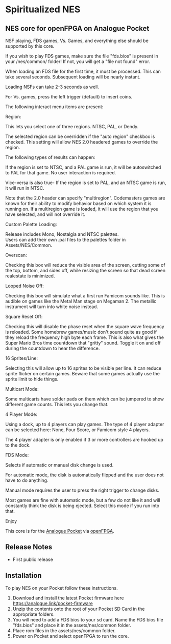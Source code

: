 # Spiritualized NES
NES core for openFPGA on Analogue Pocket
-

NSF playing, FDS games, Vs. Games, and everything else should be supported by this core.

If you wish to play FDS games, make sure the file "fds.bios" is present in your
/nes/common/ folder!  If not, you will get a "file not found" error. 

When loading an FDS file for the first time, it must be processed.  This can
take several seconds. Subsequent loading will be nearly instant.

Loading NSFs can take 2-3 seconds as well.

For Vs. games, press the left trigger (default) to insert coins.

The following interact menu items are present:

Region:

This lets you select one of three regions.  NTSC, PAL, or Dendy.  

The selected region can be overridden if the "auto region"
checkbox is checked.  This setting will allow NES 2.0 headered
games to override the region.

The following types of results can happen:

If the region is set to NTSC, and a PAL game is run, it will be
autoswitched to PAL for that game.  No user interaction is required.

Vice-versa is also true- If the region is set to PAL, and an NTSC
game is run, it will run in NTSC.

Note that the 2.0 header can specify "multiregion".  Codemasters
games are known for their ability to modify behavior based on which system
it is running on.  If a multiregion game is loaded, it will use the
region that you have selected, and will not override it.  

Custom Palette Loading:

Release includes Mono, Nostalgia and NTSC palettes.  
Users can add their own .pal files to the palettes folder in Assets/NES/Common.

Overscan:

Checking this box will reduce the visible area of the screen, cutting
some of the top, bottom, and sides off, while resizing the screen so that
dead screen realestate is minimized.

Looped Noise Off:

Checking this box will simulate what a first run Famicom sounds like.
This is audible on games like the Metal Man stage on Megaman 2.  The
metallic instrument will turn into white noise instead.

Square Reset Off:

Checking this will disable the phase reset when the square wave
frequency is reloaded.  Some homebrew games/music don't sound quite as
good if they reload the frequency high byte each frame.  This is also
what gives the Super Mario Bros time countdown that "gritty" sound.
Toggle it on and off during the countdown to hear the difference.

16 Sprites/Line:

Selecting this will allow up to 16 sprites to be visible per line.
It can reduce sprite flicker on certain games.  Beware that some games
actually use the sprite limit to hide things. 

Multicart Mode:

Some multicarts have solder pads on them which can be jumpered to show
different game counts.  This lets you change that.

4 Player Mode:

Using a dock, up to 4 players can play games.  The type of 4 player adapter
can be selected here:  None, Four Score, or Famicom style 4 players.

The 4 player adapter is only enabled if 3 or more controllers are
hooked up to the dock.

FDS Mode:

Selects if automatic or manual disk change is used.

For automatic mode, the disk is automatically flipped and the user does
not have to do anything.

Manual mode requires the user to press the right trigger to change disks.

Most games are fine with automatic mode, but a few do not like it and 
will constantly think the disk is being ejected.  Select this mode if
you run into that.

Enjoy

This core is for the [Analogue Pocket](https://www.analogue.co/pocket) via [openFPGA](https://www.analogue.co/developer).

## Release Notes

* First public release

## Installation
To play NES on your Pocket follow these instructions. 
1. Download and install the latest Pocket firmware here https://analogue.link/pocket-firmware
2. Unzip the contents onto the root of your Pocket SD Card in the appropriate folders. 
3. You will need to add a FDS bios to your sd card. Name the FDS bios file "fds.bios" and place it in the assets/nes/common folder.
4. Place rom files in the assets/nes/common folder.
5. Power on Pocket and select openFPGA to run the core.

